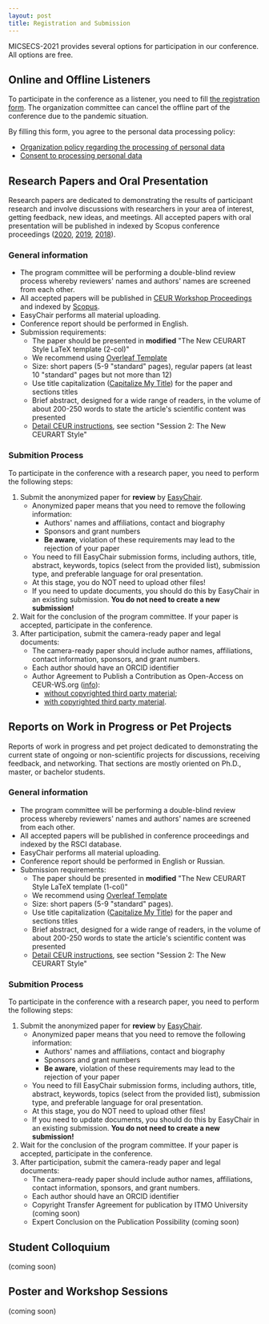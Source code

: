 ```yaml
---
layout: post
title: Registration and Submission
---
```


MICSECS-2021 provides several options for participation in our conference. All options are free. 

## Online and Offline Listeners

To participate in the conference as a listener, you need to fill [the registration form](https://forms.yandex.ru/u/61113d7cc3b6521badef9398/). The organization committee can cancel the offline part of the conference due to the pandemic situation.

By filling this form, you agree to the personal data processing policy: 

- [Organization policy regarding the processing of personal data](assets/pdfs/micsecs_pol_en.pdf)
- [Consent to processing personal data](assets/pdfs/micsecs_a_en.pdf)


## Research Papers and Oral Presentation

Research papers are dedicated to demonstrating the results of participant research and involve discussions with researchers in your area of interest, getting feedback, new ideas, and meetings. All accepted papers with oral presentation will be published in indexed by Scopus conference proceedings ([2020](http://ceur-ws.org/Vol-2893/), [2019](http://ceur-ws.org/Vol-2590/), [2018](http://ceur-ws.org/Vol-2344/)). 

### General information

- The program committee will be performing a double-blind review process whereby reviewers' names and authors' names are screened from each other. 
- All accepted papers will be published in [CEUR Workshop Proceedings](http://ceur-ws.org) and indexed by [Scopus](https://www.scopus.com).
- EasyChair performs all material uploading.
- Conference report should be performed in English.
- Submission requirements:
    - The paper should be presented in <strong>modified</strong> "The New CEURART Style LaTeX template (2-col)"
    - We recommend using [Overleaf Template](https://www.overleaf.com/read/qjctcvzktdsf)
    - Size: short papers (5-9 "standard" pages), regular papers (at least 10 "standard" pages but not more than 12)
    - Use title capitalization ([Capitalize My Title](https://capitalizemytitle.com)) for the paper and sections titles
    - Brief abstract, designed for a wide range of readers, in the volume of about 200-250 words to state the article's scientific content was presented
    - [Detail CEUR instructions](http://ceur-ws.org/Vol-XXX/), see section "Session 2: The New CEURART Style"

### Submition Process

To participate in the conference with a research paper, you need to perform the following steps:

1. Submit the anonymized paper for **review** by [EasyChair](https://easychair.org/conferences/?conf=micsecs2021).
    - Anonymized paper means that you need to remove the following information:
        - Authors' names and affiliations, contact and biography
        - Sponsors and grant numbers
        - **Be aware**, violation of these requirements may lead to the rejection of your paper
    - You need to fill EasyChair submission forms, including authors, title, abstract, keywords, topics (select from the provided list), submission type, and preferable language for oral presentation.
    - At this stage, you do NOT need to upload other files!
    - If you need to update documents, you should do this by EasyChair in an existing submission. **You do not need to create a new submission!**
2. Wait for the conclusion of the program committee. If your paper is accepted, participate in the conference.
3. After participation, submit the camera-ready paper and legal documents:
    - The camera-ready paper should include author names, affiliations, contact information, sponsors, and grant numbers. 
    - Each author should have an ORCID identifier
    - Author Agreement to Publish a Contribution as Open-Access on CEUR-WS.org ([info](http://ceur-ws.org/HOWTOSUBMIT.html)):
        - [without copyrighted third party material](http://ceur-ws.org/ceur-author-agreement-ccby-ntp.pdf?ver=2021-02-12);
        - [with copyrighted third party material](http://ceur-ws.org/ceur-author-agreement-ccby-tp.pdf?ver=2021-02-12).


## Reports on Work in Progress or Pet Projects

Reports of work in progress and pet project dedicated to demonstrating the current state of ongoing or non-scientific projects for discussions, receiving feedback, and networking. That sections are mostly oriented on Ph.D., master, or bachelor students. 

### General information

- The program committee will be performing a double-blind review process whereby reviewers' names and authors' names are screened from each other. 
- All accepted papers will be published in conference proceedings and indexed by the RSCI database.
- EasyChair performs all material uploading.
- Conference report should be performed in English or Russian.
- Submission requirements:
    - The paper should be presented in <strong>modified</strong> "The New CEURART Style LaTeX template (1-col)"
    - We recommend using [Overleaf Template](https://www.overleaf.com/read/dwgrknmfyknc)
    - Size: short papers (5-9 "standard" pages).
    - Use title capitalization ([Capitalize My Title](https://capitalizemytitle.com)) for the paper and sections titles
    - Brief abstract, designed for a wide range of readers, in the volume of about 200-250 words to state the article's scientific content was presented
    - [Detail CEUR instructions](http://ceur-ws.org/Vol-XXX/), see section "Session 2: The New CEURART Style"

### Submition Process

To participate in the conference with a research paper, you need to perform the following steps:

1. Submit the anonymized paper for **review** by [EasyChair](https://easychair.org/conferences/?conf=micsecs2021).
    - Anonymized paper means that you need to remove the following information:
        - Authors' names and affiliations, contact and biography
        - Sponsors and grant numbers
        - **Be aware**, violation of these requirements may lead to the rejection of your paper
    - You need to fill EasyChair submission forms, including authors, title, abstract, keywords, topics (select from the provided list), submission type, and preferable language for oral presentation.
    - At this stage, you do NOT need to upload other files!
    - If you need to update documents, you should do this by EasyChair in an existing submission. **You do not need to create a new submission!**
2. Wait for the conclusion of the program committee. If your paper is accepted, participate in the conference.
3. After participation, submit the camera-ready paper and legal documents:
    - The camera-ready paper should include author names, affiliations, contact information, sponsors, and grant numbers. 
    - Each author should have an ORCID identifier
    - Copyright Transfer Agreement for publication by ITMO University (coming soon)
    - Expert Conclusion on the Publication Possibility (coming soon)


## Student Colloquium

(coming soon)

## Poster and Workshop Sessions

(coming soon)
